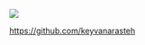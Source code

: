 ![](https://raw.githubusercontent.com/Batuhangokbudak/InstagramAPP/main/instagramapp/flutter_application_1/readme1.png)

https://github.com/keyvanarasteh